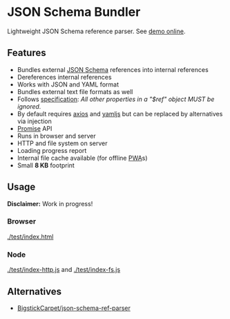 # JSON Schema Bundler

Lightweight JSON Schema reference parser. See [demo online](https://darosh.github.io/json-schema-bundler/test/).


## Features

- Bundles external [JSON Schema](http://json-schema.org/) references into internal references
- Dereferences internal references
- Works with JSON and YAML format
- Bundles external text file formats as well
- Follows [specification](http://json-schema.org/latest/json-schema-core.html#rfc.section.8): *All other properties in a "$ref" object MUST be ignored.*
- By default requires [axios](https://github.com/mzabriskie/axios) and [yamljs](https://github.com/jeremyfa/yaml.js) but can be replaced by alternatives via injection
- [Promise](https://developer.mozilla.org/en/docs/Web/JavaScript/Reference/Global_Objects/Promise) API
- Runs in browser and server
- HTTP and file system on server
- Loading progress report
- Internal file cache available (for offline [PWA](https://developers.google.com/web/progressive-web-apps/)s)
- Small **8 KB** footprint


## Usage

**Disclaimer:** Work in progress! 

### Browser

[./test/index.html](./test/index.html)


### Node

[./test/index-http.js](./test/test-http.html) and [./test/index-fs.js](./test/test-fs.html)


## Alternatives

- [BigstickCarpet/json-schema-ref-parser](https://github.com/BigstickCarpet/json-schema-ref-parser)
